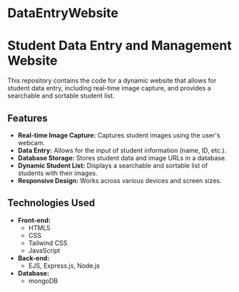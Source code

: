 # DataEntryWebsite
# Student Data Entry and Management Website

This repository contains the code for a dynamic website that allows for student data entry, including real-time image capture, and provides a searchable and sortable student list.

## Features

* **Real-time Image Capture:** Captures student images using the user's webcam.
* **Data Entry:** Allows for the input of student information (name, ID, etc.).
* **Database Storage:** Stores student data and image URLs in a database.
* **Dynamic Student List:** Displays a searchable and sortable list of students with their images.
* **Responsive Design:** Works across various devices and screen sizes.

## Technologies Used

* **Front-end:**
    * HTML5
    * CSS
    * Tailwind CSS
    * JavaScript
* **Back-end:**
    * EJS, Express.js, Node.js 
* **Database:**
    * mongoDB
